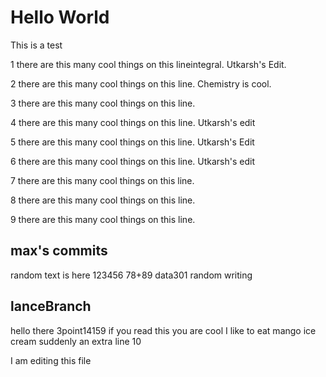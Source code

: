 # Hello World

This is a test

1 there are this many cool things on this lineintegral. Utkarsh's Edit.

2 there are this many cool things on this line. Chemistry is cool.

3 there are this many cool things on this line.

4 there are this many cool things on this line.  Utkarsh's edit

5 there are this many cool things on this line. Utkarsh's Edit

6 there are this many cool things on this line. Utkarsh's edit

7 there are this many cool things on this line.

8 there are this many cool things on this line.

9 there are this many cool things on this line.

## max's commits 
random text is here
123456
78+89
data301 random writing

## lanceBranch
hello there
3point14159
if you read this you are cool
I like to eat mango ice cream
suddenly an extra line
10

I am editing this file
